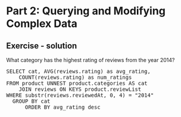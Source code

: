 # Part 2: Querying and Modifying Complex Data

## Exercise - solution

What category has the highest rating of reviews from the year 2014?


<pre id="example">
SELECT cat, AVG(reviews.rating) as avg_rating, 
	COUNT(reviews.rating) as num_ratings 
FROM product UNNEST product.categories AS cat 
    JOIN reviews ON KEYS product.reviewList  
WHERE substr(reviews.reviewedAt, 0, 4) = "2014"
  GROUP BY cat 
      ORDER BY avg_rating desc

</pre>
